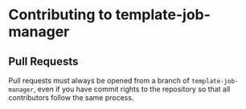 # Contributing to template-job-manager

## Pull Requests

Pull requests must always be opened from a branch of `template-job-manager`, even if you have
commit rights to the repository so that all contributors follow the same process.
